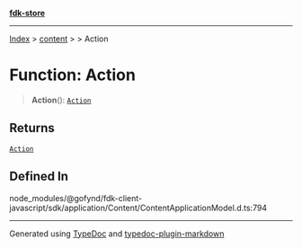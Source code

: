 [**fdk-store**](../../../README.md)
***

[Index](../../../API.md) > [content](../../README.md) > [<internal>](../README.md) > Action

# Function: Action

> **Action**(): [`Action`](../type-aliases/type-alias.Action.md)

## Returns

[`Action`](../type-aliases/type-alias.Action.md)

## Defined In

node\_modules/@gofynd/fdk-client-javascript/sdk/application/Content/ContentApplicationModel.d.ts:794

***
Generated using [TypeDoc](https://typedoc.org/) and [typedoc-plugin-markdown](https://www.npmjs.com/package/typedoc-plugin-markdown)
